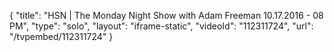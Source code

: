 {
    "title": "HSN | The Monday Night Show with Adam Freeman 10.17.2016 - 08 PM",
    "type": "solo",
    "layout": "iframe-static",
    "videoId": "112311724",
    "url": "\/tvpembed\/112311724"
}